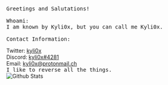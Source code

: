 [1]: https://twitter.com/kyli0x
[2]: https://discord.com/
[3]: https://mailto:kyli0x@protonmail.ch

<samp>
 Greetings and Salutations!
 <br><br>
 Whoami:
 <br>
 I am known by Kyli0x, but you can call me Kyli0x.
 <br><br>
 Contact Information:
</samp>

Twitter: [kyli0x][1]
<br>
Discord: [kyli0x#4281][2]
<br>
Email: [kyli0x@protonmail.ch][3]
<br>
<samp>
 I like to reverse all the things.
 <br>
</samp>
![Github Stats](https://github-readme-stats.vercel.app/api?username=kyli0x&show_icons=true&theme=radical)
